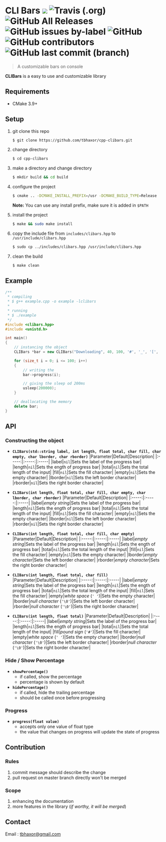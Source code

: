 # CLI Bars ![](https://img.shields.io/badge/version-1.0.0-yellow.svg) ![Travis (.org)](https://img.shields.io/travis/tbhaxor/cpp-clibars.svg?style=flat) ![GitHub All Releases](https://img.shields.io/github/downloads/tbhaxor/cpp-clibars/total.svg?style=flat) ![GitHub issues by-label](https://img.shields.io/github/issues/tbhaxor/cpp-clibars/bug.svg?label=bugs%20reported) ![GitHub](https://img.shields.io/github/license/tbhaxor/cpp-clibars.svg) ![GitHub contributors](https://img.shields.io/github/contributors/tbhaxor/cpp-clibars.svg) ![GitHub last commit (branch)](https://img.shields.io/github/last-commit/tbhaxor/cpp-clibars/master.svg)

> A customizable bars on console

**CLIBars** is a easy to use and customizable library

## Requirements

- CMake 3.9+

## Setup

1. git clone this repo

   ```sh
   $ git clone https://github.com/tbhaxor/cpp-clibars.git
   ```

2. change directory
   ```sh
   $ cd cpp-clibars
   ```
3. make a directory and change directory

   ```sh
   $ mkdir build && cd build
   ```

4. configure the project

   ```sh
   $ cmake .. -DCMAKE_INSTALL_PREFIX=/usr -DCMAKE_BUILD_TYPE=Release
   ```

   **Note:** You can use any install prefix, make sure it is added in `$PATH`

5. install the project
   ```sh
   $ make && sudo make install
   ```
6. copy the include file from `includes/clibars.hpp` to `/usr/include/clibars.hpp`

   ```sh
   $ sudo cp ../includes/clibars.hpp /usr/include/clibars.hpp
   ```

7. clean the build
   ```sh
   $ make clean
   ```

## Example

```cpp
/**
 * compiling
 * $ g++ example.cpp -o example -lclibars
 *
 * running
 * $ ./example
 */
#include <clibars.hpp>
#include <unistd.h>

int main()
{
    // instancing the object
    CLIBars *bar = new CLIBars("Downloading", 40, 100, '#', '_', '[', ']');

    for (size_t i = 0; i <= 100; i++)
    {
        // writing the
        bar->progress(i);

        // giving the sleep od 200ms
        usleep(200000);
    }

    // deallocating the memory
    delete bar;
}
```

## API

### Constructing the object

- **`CLIBars(std::string label, int length, float total, char fill, char empty, char lborder, char rborder)`**
  |Parameter|Default|Description|
  |:-----:|:-----:|:-----|
  |label|`nil`|Sets the label of the progress bar|
  |length|`nil`|Sets the ength of progress bar|
  |total|`nil`|Sets the total length of the input|
  |fill|`nil`|Sets the fill character|
  |empty|`nil`|Sets the empty character|
  |lborder|`nil`|Sets the left border character|
  |rborder|`nil`|Sets the right border character|

* **`CLIBars(int length, float total, char fill, char empty, char lborder, char rborder)`**
  |Parameter|Default|Description|
  |:-----:|:-----:|:-----|
  |label|_empty string_|Sets the label of the progress bar|
  |length|`nil`|Sets the ength of progress bar|
  |total|`nil`|Sets the total length of the input|
  |fill|`nil`|Sets the fill character|
  |empty|`nil`|Sets the empty character|
  |lborder|`nil`|Sets the left border character|
  |rborder|`nil`|Sets the right border character|
* **`CLIBars(int length, float total, char fill, char empty)`**
  |Parameter|Default|Description|
  |:-----:|:-----:|:-----|
  |label|_empty string_|Sets the label of the progress bar|
  |length|`nil`|Sets the ength of progress bar|
  |total|`nil`|Sets the total length of the input|
  |fill|`nil`|Sets the fill character|
  |empty|`nil`|Sets the empty character|
  |lborder|_empty character_|Sets the left border character|
  |rborder|_empty character_|Sets the right border character|
* **`CLIBars(int length, float total, char fill)`**
  |Parameter|Default|Description|
  |:-----:|:-----:|:-----|
  |label|_empty string_|Sets the label of the progress bar|
  |length|`nil`|Sets the ength of progress bar|
  |total|`nil`|Sets the total length of the input|
  |fill|`nil`|Sets the fill character|
  |empty|_white space_ (`' '`)|Sets the empty character|
  |lborder|_null character_ (`'\0'`)|Sets the left border character|
  |rborder|_null character_ (`'\0'`)|Sets the right border character|

* **`CLIBars(int length, float total)`**
  |Parameter|Default|Description|
  |:-----:|:-----:|:-----|
  |label|_empty string_|Sets the label of the progress bar|
  |length|`nil`|Sets the ength of progress bar|
  |total|`nil`|Sets the total length of the input|
  |fill|_pound sign_ (`'#'`)|Sets the fill character|
  |empty|_white space_ (`' '`)|Sets the empty character|
  |lborder|_null character_ (`'\0'`)|Sets the left border character|
  |rborder|_null character_ (`'\0'`)|Sets the right border character|

### Hide / Show Percentage

- **`showPercentage()`**
  - if called, show the percentage
  - percentage is shown by default
- **`hidePercentage()`**
  - if called, hide the trailing percentage
  - should be called once before progressing

### Progress

- **`progress(float value)`**
  - accepts only one value of float type
  - the value that changes on progress will update the state of progress

## Contribution

### Rules

1. commit message should describe the change
2. pull request on master branch directly won't be merged

### Scope

1. enhancing the documentation
2. more features in the library (_if worthy, it will be merged_)

## Contact

Email : tbhaxor@gmail.com
